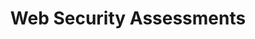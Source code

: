 ---
title: "Web Security Assessments"
layout: "about"
draft: false

# who_we_are
who_we_are:
  enable: true
  subtitle: ""
  title: "Keep Your Web Applications Safe"
  description: "Our web application security assessment will provide useful insights into the security posture of your organizations web applications. By following a assessment as a service model we are able to provide assessments on demand. Following the simple process of scoping your application and onboarding it onto our platform, a member of your team can request an assessment, and we will deliver the results within a few business days. Because of this quick turn around, your team can easily fit security assessments into your agile sprints and other business processes."

  image: "images/web-security-assessments/web-security.png"

# what_we_do
what_we_do:
  enable: true
  subtitle: ""
  title: "Web Security Services"
  block:
  - title: "OWASP Top 10 Coverage"
    content: "We provide complete test coverage of the OWASP top 10. The OWASP Top 10 is a standard awareness document for developers and web application security. It represents a broad consensus about the most critical security risks to web applications."

  - title: "Black Box Testing"
    content: "Get validated results using our automated toolchain in order to reduce false positives. " 
    
  - title: "Grey Box Testing"
    content: "Grey box testing is where we test your applications with the user credentials you provide us, providing insights into the security of authenticated accounts."
    
  - title: "Hybrid Testing"
    content: "By using a combination of the above methodologies. We are able to customize web security assessments to your organizations specific needs."

  - title: "Web API Testing"
    content: "Make sure your externally and internally facing endpoints are secure by testing your web services and APIs. We are capable of providing assessment services for both credentialed and uncredentialled web APIs."



# our_mission
our_mission:
  enable: false
  subtitle: "OUR MISSION"
  title: "Main Vision And Mission Of Our Company"
  description: "We were freelance designers and developers, constantly finding ourselve deep vague feedback. leaving a notes from the sticky note piece ."

  image: "images/about/02.jpg"

# about_video
about_video:
  enable: false
  subtitle: "A Short Video"
  title: "You Take Care Of The Payments, We Take Care Of The Rest."
  description: "Protect your design vision and leave nothing up to interpretation with interaction recipes. Quickly share and access all your team members interactions by using libraries, ensuring consistcy throughout the."
  video_url: "https://www.youtube.com/embed/dyZcRRWiuuw"
  video_thumbnail: "images/about/video-popup-2.jpg"


# brands
brands_carousel:
  enable: false
  subtitle: "Our Clients"
  title: "Trusted by Thousands Companies"
  section: "/" # brand images coming form _index.md


# our team
our_team:
  enable: false
  subtitle: "Our members"
  title: "The People Behind"
  description: "We were freelance designers and developers, constantly finding <br> ourselves deep in vague feedback. This made every client and team"
  team:
  - name: "Valentin Staykov"
    image: "images/about/team/01.jpg"
    designation: "Operations"
  - name: "Bukiakta Bansalo"
    image: "images/about/team/02.jpg"
    designation: "Product"
  - name: "Ortrin Okaster"
    image: "images/about/team/03.jpg"
    designation: "Engineering"


# our office
our_office:
  enable: false
  subtitle: "Our Offices"
  title: "Proudly Based in the USA"
  description: "Our whole team is 100% based in the US. Have other timezone requirements? We can accommodate within reason-- let us know when you reach out to us."
  office_locations:
  - city: "Madison, Wisconsin USA"
    country_flag: "images/about/flags/us.png"
  - city: "Denver, Colorado USA"
    country_flag: "images/about/flags/us.png"

# (  - city: "Berlin, Germany")
# (    country_flag: "images/about/flags/germany.png")
# (    address_line_one: "Jl Raya Dewi Sartika Ged")
# (    address_line_two: "Harapan Masa, Br Germeny")

---